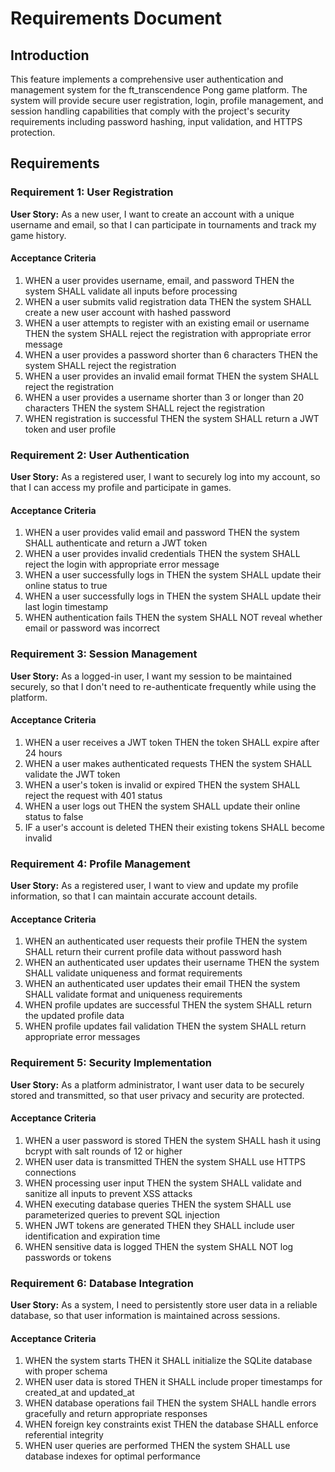 # Requirements Document

## Introduction

This feature implements a comprehensive user authentication and management system for the ft_transcendence Pong game platform. The system will provide secure user registration, login, profile management, and session handling capabilities that comply with the project's security requirements including password hashing, input validation, and HTTPS protection.

## Requirements

### Requirement 1: User Registration

**User Story:** As a new user, I want to create an account with a unique username and email, so that I can participate in tournaments and track my game history.

#### Acceptance Criteria

1. WHEN a user provides username, email, and password THEN the system SHALL validate all inputs before processing
2. WHEN a user submits valid registration data THEN the system SHALL create a new user account with hashed password
3. WHEN a user attempts to register with an existing email or username THEN the system SHALL reject the registration with appropriate error message
4. WHEN a user provides a password shorter than 6 characters THEN the system SHALL reject the registration
5. WHEN a user provides an invalid email format THEN the system SHALL reject the registration
6. WHEN a user provides a username shorter than 3 or longer than 20 characters THEN the system SHALL reject the registration
7. WHEN registration is successful THEN the system SHALL return a JWT token and user profile

### Requirement 2: User Authentication

**User Story:** As a registered user, I want to securely log into my account, so that I can access my profile and participate in games.

#### Acceptance Criteria

1. WHEN a user provides valid email and password THEN the system SHALL authenticate and return a JWT token
2. WHEN a user provides invalid credentials THEN the system SHALL reject the login with appropriate error message
3. WHEN a user successfully logs in THEN the system SHALL update their online status to true
4. WHEN a user successfully logs in THEN the system SHALL update their last login timestamp
5. WHEN authentication fails THEN the system SHALL NOT reveal whether email or password was incorrect

### Requirement 3: Session Management

**User Story:** As a logged-in user, I want my session to be maintained securely, so that I don't need to re-authenticate frequently while using the platform.

#### Acceptance Criteria

1. WHEN a user receives a JWT token THEN the token SHALL expire after 24 hours
2. WHEN a user makes authenticated requests THEN the system SHALL validate the JWT token
3. WHEN a user's token is invalid or expired THEN the system SHALL reject the request with 401 status
4. WHEN a user logs out THEN the system SHALL update their online status to false
5. IF a user's account is deleted THEN their existing tokens SHALL become invalid

### Requirement 4: Profile Management

**User Story:** As a registered user, I want to view and update my profile information, so that I can maintain accurate account details.

#### Acceptance Criteria

1. WHEN an authenticated user requests their profile THEN the system SHALL return their current profile data without password hash
2. WHEN an authenticated user updates their username THEN the system SHALL validate uniqueness and format requirements
3. WHEN an authenticated user updates their email THEN the system SHALL validate format and uniqueness requirements
4. WHEN profile updates are successful THEN the system SHALL return the updated profile data
5. WHEN profile updates fail validation THEN the system SHALL return appropriate error messages

### Requirement 5: Security Implementation

**User Story:** As a platform administrator, I want user data to be securely stored and transmitted, so that user privacy and security are protected.

#### Acceptance Criteria

1. WHEN a user password is stored THEN the system SHALL hash it using bcrypt with salt rounds of 12 or higher
2. WHEN user data is transmitted THEN the system SHALL use HTTPS connections
3. WHEN processing user input THEN the system SHALL validate and sanitize all inputs to prevent XSS attacks
4. WHEN executing database queries THEN the system SHALL use parameterized queries to prevent SQL injection
5. WHEN JWT tokens are generated THEN they SHALL include user identification and expiration time
6. WHEN sensitive data is logged THEN the system SHALL NOT log passwords or tokens

### Requirement 6: Database Integration

**User Story:** As a system, I need to persistently store user data in a reliable database, so that user information is maintained across sessions.

#### Acceptance Criteria

1. WHEN the system starts THEN it SHALL initialize the SQLite database with proper schema
2. WHEN user data is stored THEN it SHALL include proper timestamps for created_at and updated_at
3. WHEN database operations fail THEN the system SHALL handle errors gracefully and return appropriate responses
4. WHEN foreign key constraints exist THEN the database SHALL enforce referential integrity
5. WHEN user queries are performed THEN the system SHALL use database indexes for optimal performance